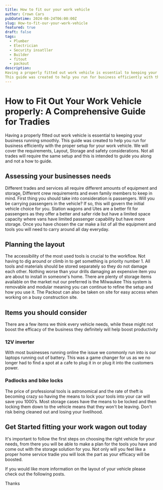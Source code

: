 ```yaml
---
title: How to fit our your work vehicle
author: Crown Cars
pubDatetime: 2024-08-24T06:00:00Z
slug: How-to-fit-our-your-work-vehicle
featured: true
draft: false
tags:
  - Plumber
  - Electrician
  - Security insatller
  - Builder
  - fitout
  - packout
description:
Having a properly fitted out work vehicle is essential to keeping your business running smoothly. 
This guide was created to help you run for business efficiently with the proper setup for your work vehicle.
---
```


# How to Fit Out Your Work Vehicle properly: A Comprehensive Guide for Tradies

Having a properly fitted out work vehicle is essential to keeping your business running smoothly. 
This guide was created to help you run for business efficiently with the proper setup for your work vehicle. We will cover the requirements, Layout, Storage and safety considerations.
Not all trades will require the same setup and this is intended to guide you along and not a how to guide.

## Assessing your businesses needs

Different trades and services all require different amounts of equipment and storage, Different crew requirements and even family members to keep in mind.
First thing you should take into consideration is passengers. Will you be carrying passengers in the vehicle? If so, this will govern the initial vehicle choice for you. Station wagons and Utes are a better fit for passengers as they offer a better and safer ride but have a limited space capacity where vans have limited passenger capability but have more storage.
Once you have chosen the car make a list of all the equipment and tools you will need to carry around all day everyday.

## Planning the layout

The accessibility of the most used tools is crucial to the workflow. Not having to dig around or climb in to get something is priority number 1.
All tools and materials should be stored separately so they do not damage each other. Nothing worse than your drills damaging an expensive item you are about to install in someone's home.
There are plenty of storage items available on the market nut our preferred is the Milwaukee
This system is removable and modular meaning you can continue to refine the setup and how you use it. The Packout can also be taken on site for easy access when working on a busy construction site.

## Items you should consider

There are a few items we think every vehicle needs, while these might not boost the efficacy of the business they definitely will help boost productivity

### 12V inverter

With most businesses running online the issue we commonly run into is our laptops running out of battery. This was a game changer for us as we no longer had to find a spot at a cafe to plug it in or plug it into the customers power.

### Padlocks and bike locks

The price of professional tools is astronomical and the rate of theft is becoming crazy so having the means to lock your tools into your car will save you 1000’s.
Most storage cases have  the means to be locked and then locking them down to the vehicle means that they won't be leaving.
Don't risk being cleaned out and losing your livelihood.


## Get Started fitting your work wagon out today

It's important to follow the first steps on choosing the right vehicle for your needs, from there you will be able to make a plan for the tools you have and come out with the storage solution for you.
Not only will you feel like a proper home service tradie you will look the part as your efficacy will be boosted.

If you would like more information on the layout of your vehicle please check out the following posts.

Thanks